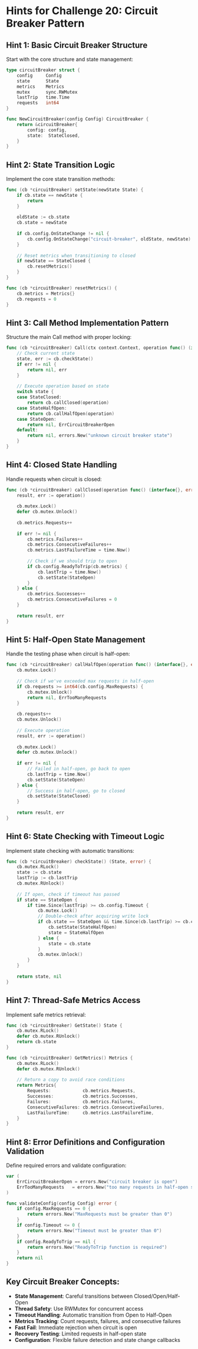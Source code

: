 # Hints for Challenge 20: Circuit Breaker Pattern

## Hint 1: Basic Circuit Breaker Structure
Start with the core structure and state management:
```go
type circuitBreaker struct {
    config     Config
    state      State
    metrics    Metrics
    mutex      sync.RWMutex
    lastTrip   time.Time
    requests   int64
}

func NewCircuitBreaker(config Config) CircuitBreaker {
    return &circuitBreaker{
        config: config,
        state:  StateClosed,
    }
}
```

## Hint 2: State Transition Logic
Implement the core state transition methods:
```go
func (cb *circuitBreaker) setState(newState State) {
    if cb.state == newState {
        return
    }
    
    oldState := cb.state
    cb.state = newState
    
    if cb.config.OnStateChange != nil {
        cb.config.OnStateChange("circuit-breaker", oldState, newState)
    }
    
    // Reset metrics when transitioning to closed
    if newState == StateClosed {
        cb.resetMetrics()
    }
}

func (cb *circuitBreaker) resetMetrics() {
    cb.metrics = Metrics{}
    cb.requests = 0
}
```

## Hint 3: Call Method Implementation Pattern
Structure the main Call method with proper locking:
```go
func (cb *circuitBreaker) Call(ctx context.Context, operation func() (interface{}, error)) (interface{}, error) {
    // Check current state
    state, err := cb.checkState()
    if err != nil {
        return nil, err
    }
    
    // Execute operation based on state
    switch state {
    case StateClosed:
        return cb.callClosed(operation)
    case StateHalfOpen:
        return cb.callHalfOpen(operation)
    case StateOpen:
        return nil, ErrCircuitBreakerOpen
    default:
        return nil, errors.New("unknown circuit breaker state")
    }
}
```

## Hint 4: Closed State Handling
Handle requests when circuit is closed:
```go
func (cb *circuitBreaker) callClosed(operation func() (interface{}, error)) (interface{}, error) {
    result, err := operation()
    
    cb.mutex.Lock()
    defer cb.mutex.Unlock()
    
    cb.metrics.Requests++
    
    if err != nil {
        cb.metrics.Failures++
        cb.metrics.ConsecutiveFailures++
        cb.metrics.LastFailureTime = time.Now()
        
        // Check if we should trip to open
        if cb.config.ReadyToTrip(cb.metrics) {
            cb.lastTrip = time.Now()
            cb.setState(StateOpen)
        }
    } else {
        cb.metrics.Successes++
        cb.metrics.ConsecutiveFailures = 0
    }
    
    return result, err
}
```

## Hint 5: Half-Open State Management
Handle the testing phase when circuit is half-open:
```go
func (cb *circuitBreaker) callHalfOpen(operation func() (interface{}, error)) (interface{}, error) {
    cb.mutex.Lock()
    
    // Check if we've exceeded max requests in half-open
    if cb.requests >= int64(cb.config.MaxRequests) {
        cb.mutex.Unlock()
        return nil, ErrTooManyRequests
    }
    
    cb.requests++
    cb.mutex.Unlock()
    
    // Execute operation
    result, err := operation()
    
    cb.mutex.Lock()
    defer cb.mutex.Unlock()
    
    if err != nil {
        // Failed in half-open, go back to open
        cb.lastTrip = time.Now()
        cb.setState(StateOpen)
    } else {
        // Success in half-open, go to closed
        cb.setState(StateClosed)
    }
    
    return result, err
}
```

## Hint 6: State Checking with Timeout Logic
Implement state checking with automatic transitions:
```go
func (cb *circuitBreaker) checkState() (State, error) {
    cb.mutex.RLock()
    state := cb.state
    lastTrip := cb.lastTrip
    cb.mutex.RUnlock()
    
    // If open, check if timeout has passed
    if state == StateOpen {
        if time.Since(lastTrip) >= cb.config.Timeout {
            cb.mutex.Lock()
            // Double-check after acquiring write lock
            if cb.state == StateOpen && time.Since(cb.lastTrip) >= cb.config.Timeout {
                cb.setState(StateHalfOpen)
                state = StateHalfOpen
            } else {
                state = cb.state
            }
            cb.mutex.Unlock()
        }
    }
    
    return state, nil
}
```

## Hint 7: Thread-Safe Metrics Access
Implement safe metrics retrieval:
```go
func (cb *circuitBreaker) GetState() State {
    cb.mutex.RLock()
    defer cb.mutex.RUnlock()
    return cb.state
}

func (cb *circuitBreaker) GetMetrics() Metrics {
    cb.mutex.RLock()
    defer cb.mutex.RUnlock()
    
    // Return a copy to avoid race conditions
    return Metrics{
        Requests:            cb.metrics.Requests,
        Successes:           cb.metrics.Successes,
        Failures:            cb.metrics.Failures,
        ConsecutiveFailures: cb.metrics.ConsecutiveFailures,
        LastFailureTime:     cb.metrics.LastFailureTime,
    }
}
```

## Hint 8: Error Definitions and Configuration Validation
Define required errors and validate configuration:
```go
var (
    ErrCircuitBreakerOpen = errors.New("circuit breaker is open")
    ErrTooManyRequests   = errors.New("too many requests in half-open state")
)

func validateConfig(config Config) error {
    if config.MaxRequests == 0 {
        return errors.New("MaxRequests must be greater than 0")
    }
    if config.Timeout <= 0 {
        return errors.New("Timeout must be greater than 0")
    }
    if config.ReadyToTrip == nil {
        return errors.New("ReadyToTrip function is required")
    }
    return nil
}
```

## Key Circuit Breaker Concepts:
- **State Management**: Careful transitions between Closed/Open/Half-Open
- **Thread Safety**: Use RWMutex for concurrent access
- **Timeout Handling**: Automatic transition from Open to Half-Open
- **Metrics Tracking**: Count requests, failures, and consecutive failures
- **Fast Fail**: Immediate rejection when circuit is open
- **Recovery Testing**: Limited requests in half-open state
- **Configuration**: Flexible failure detection and state change callbacks 